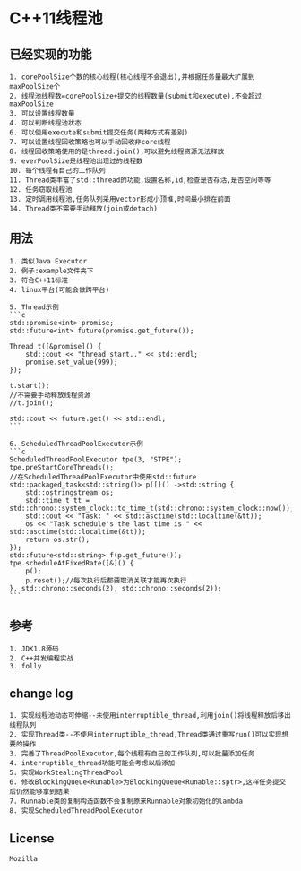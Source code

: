 # C++11线程池

## 已经实现的功能

	1. corePoolSize个数的核心线程(核心线程不会退出),并根据任务量最大扩展到maxPoolSize个
	2. 线程池线程数=corePoolSize+提交的线程数量(submit和execute),不会超过maxPoolSize
	3. 可以设置线程数量
	4. 可以判断线程池状态
	6. 可以使用execute和submit提交任务(两种方式有差别)
	7. 可以设置线程回收策略也可以手动回收非core线程
	8. 线程回收策略使用的是thread.join(),可以避免线程资源无法释放
	9. everPoolSize是线程池出现过的线程数
	10. 每个线程有自己的工作队列
	11. Thread类丰富了std::thread的功能,设置名称,id,检查是否存活,是否空闲等等
	12. 任务窃取线程池
	13. 定时调用线程池,任务队列采用vector形成小顶堆,时间最小排在前面
	14. Thread类不需要手动释放(join或detach)

## 用法
	1. 类似Java Executor
	2. 例子:example文件夹下
	3. 符合C++11标准
	4. linux平台(可能会做跨平台)

	5. Thread示例
	```c
	std::promise<int> promise;
    std::future<int> future(promise.get_future());

    Thread t([&promise]() {
        std::cout << "thread start.." << std::endl;
        promise.set_value(999);
    });

    t.start();
	//不需要手动释放线程资源
    //t.join();

    std::cout << future.get() << std::endl;
	```

	6. ScheduledThreadPoolExecutor示例
	```c
    ScheduledThreadPoolExecutor tpe(3, "STPE");
    tpe.preStartCoreThreads();
	//在ScheduledThreadPoolExecutor中使用std::future
    std::packaged_task<std::string()> p([]() ->std::string {
        std::ostringstream os;
        std::time_t tt = std::chrono::system_clock::to_time_t(std::chrono::system_clock::now());
        std::cout << "Task: " << std::asctime(std::localtime(&tt));
        os << "Task schedule's the last time is " << std::asctime(std::localtime(&tt));
        return os.str();
    });
    std::future<std::string> f(p.get_future());
    tpe.scheduleAtFixedRate([&]() {
        p();
        p.reset();//每次执行后都要取消关联才能再次执行
    }, std::chrono::seconds(2), std::chrono::seconds(2));
	```

## 参考
	1. JDK1.8源码
	2. C++并发编程实战
	3. folly

## change log

	1. 实现线程池动态可伸缩--未使用interruptible_thread,利用join()将线程释放后移出线程队列
	2. 实现Thread类--不使用interruptible_thread,Thread类通过重写run()可以实现想要的操作
	3. 完善了ThreadPoolExecutor,每个线程有自己的工作队列,可以批量添加任务
	4. interruptible_thread功能可能会考虑以后添加
	5. 实现WorkStealingThreadPool
	6. 修改BlockingQueue<Runable>为BlockingQueue<Runable::sptr>,这样任务提交后仍然能够拿到结果
	7. Runnable类的复制构造函数不会复制原来Runnable对象初始化的lambda
	8. 实现ScheduledThreadPoolExecutor

## License

	Mozilla
